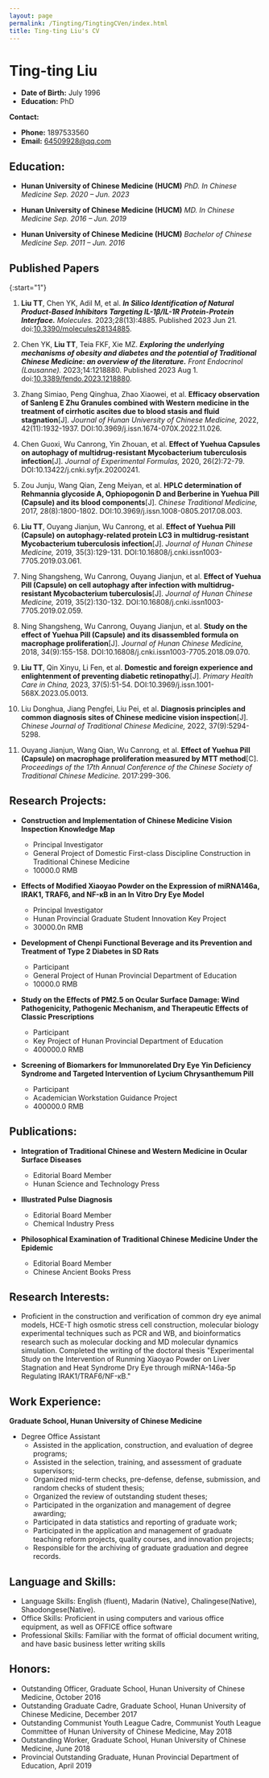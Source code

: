 ```yaml
---
layout: page
permalink: /Tingting/TingtingCVen/index.html
title: Ting-ting Liu's CV
---
```


# Ting-ting Liu 

- **Date of Birth:** July 1996
- **Education:** PhD

**Contact:**
- **Phone:** 1897533560
- **Email:** 64509928@qq.com

## Education:

- **Hunan University of Chinese Medicine (HUCM)**
*PhD. In Chinese Medicine*
*Sep. 2020 – Jun. 2023*


- **Hunan University of Chinese Medicine (HUCM)**
*MD. In Chinese Medicine*
*Sep. 2016 – Jun. 2019*


- **Hunan University of Chinese Medicine (HUCM)**
*Bachelor of Chinese Medicine*
*Sep. 2011 – Jun. 2016*

## Published Papers
{:start="1"}
1. **Liu TT**, Chen YK, Adil M, et al. _**In Silico Identification of Natural Product-Based Inhibitors Targeting IL-1β/IL-1R Protein-Protein Interface.**_ *Molecules.* 2023;28(13):4885. Published 2023 Jun 21. doi:[10.3390/molecules28134885](https://doi.org/10.3390/molecules28134885).

2. Chen YK, **Liu TT**, Teia FKF, Xie MZ. _**Exploring the underlying mechanisms of obesity and diabetes and the potential of Traditional Chinese Medicine: an overview of the literature.**_ *Front Endocrinol (Lausanne).* 2023;14:1218880. Published 2023 Aug 1. doi:[10.3389/fendo.2023.1218880](https://doi.org/10.3389/fendo.2023.1218880).

3. Zhang Simiao, Peng Qinghua, Zhao Xiaowei, et al. **Efficacy observation of Sanleng E Zhu Granules combined with Western medicine in the treatment of cirrhotic ascites due to blood stasis and fluid stagnation**[J]. *Journal of Hunan University of Chinese Medicine,* 2022, 42(11):1932-1937. DOI:10.3969/j.issn.1674-070X.2022.11.026.

4. Chen Guoxi, Wu Canrong, Yin Zhouan, et al. **Effect of Yuehua Capsules on autophagy of multidrug-resistant Mycobacterium tuberculosis infection**[J]. *Journal of Experimental Formulas,* 2020, 26(2):72-79. DOI:10.13422/j.cnki.syfjx.20200241.

5. Zou Junju, Wang Qian, Zeng Meiyan, et al. **HPLC determination of Rehmannia glycoside A, Ophiopogonin D and Berberine in Yuehua Pill (Capsule) and its blood components**[J]. *Chinese Traditional Medicine,* 2017, 28(8):1800-1802. DOI:10.3969/j.issn.1008-0805.2017.08.003.

6. **Liu TT**, Ouyang Jianjun, Wu Canrong, et al. **Effect of Yuehua Pill (Capsule) on autophagy-related protein LC3 in multidrug-resistant Mycobacterium tuberculosis infection**[J]. *Journal of Hunan Chinese Medicine,* 2019, 35(3):129-131. DOI:10.16808/j.cnki.issn1003-7705.2019.03.061.

7. Ning Shangsheng, Wu Canrong, Ouyang Jianjun, et al. **Effect of Yuehua Pill (Capsule) on cell autophagy after infection with multidrug-resistant Mycobacterium tuberculosis**[J]. *Journal of Hunan Chinese Medicine,* 2019, 35(2):130-132. DOI:10.16808/j.cnki.issn1003-7705.2019.02.059.

8. Ning Shangsheng, Wu Canrong, Ouyang Jianjun, et al. **Study on the effect of Yuehua Pill (Capsule) and its disassembled formula on macrophage proliferation**[J]. *Journal of Hunan Chinese Medicine,* 2018, 34(9):155-158. DOI:10.16808/j.cnki.issn1003-7705.2018.09.070.

9. **Liu TT**, Qin Xinyu, Li Fen, et al. **Domestic and foreign experience and enlightenment of preventing diabetic retinopathy**[J]. *Primary Health Care in China,* 2023, 37(5):51-54. DOI:10.3969/j.issn.1001-568X.2023.05.0013.

10. Liu Donghua, Jiang Pengfei, Liu Pei, et al. **Diagnosis principles and common diagnosis sites of Chinese medicine vision inspection**[J]. *Chinese Journal of Traditional Chinese Medicine,* 2022, 37(9):5294-5298.

11. Ouyang Jianjun, Wang Qian, Wu Canrong, et al. **Effect of Yuehua Pill (Capsule) on macrophage proliferation measured by MTT method**[C]. *Proceedings of the 17th Annual Conference of the Chinese Society of Traditional Chinese Medicine.* 2017:299-306.

## Research Projects:

- **Construction and Implementation of Chinese Medicine Vision Inspection Knowledge Map**
   - Principal Investigator
   - General Project of Domestic First-class Discipline Construction in Traditional Chinese Medicine
   - 10000.0 RMB

- **Effects of Modified Xiaoyao Powder on the Expression of miRNA146a, IRAK1, TRAF6, and NF-κB in an In Vitro Dry Eye Model**
   - Principal Investigator
   - Hunan Provincial Graduate Student Innovation Key Project
   - 30000.0n RMB

- **Development of Chenpi Functional Beverage and its Prevention and Treatment of Type 2 Diabetes in SD Rats**
   - Participant
   - General Project of Hunan Provincial Department of Education
   - 10000.0 RMB

- **Study on the Effects of PM2.5 on Ocular Surface Damage: Wind Pathogenicity, Pathogenic Mechanism, and Therapeutic Effects of Classic Prescriptions**
   - Participant
   - Key Project of Hunan Provincial Department of Education
   - 400000.0 RMB

- **Screening of Biomarkers for Immunorelated Dry Eye Yin Deficiency Syndrome and Targeted Intervention of Lycium Chrysanthemum Pill**
   - Participant
   - Academician Workstation Guidance Project
   - 400000.0 RMB

## Publications:

- **Integration of Traditional Chinese and Western Medicine in Ocular Surface Diseases**
   - Editorial Board Member
   - Hunan Science and Technology Press

- **Illustrated Pulse Diagnosis**
   - Editorial Board Member
   - Chemical Industry Press

- **Philosophical Examination of Traditional Chinese Medicine Under the Epidemic**
   - Editorial Board Member
   - Chinese Ancient Books Press

## Research Interests:

- Proficient in the construction and verification of common dry eye animal models, HCE-T high osmotic stress cell construction, molecular biology experimental techniques such as PCR and WB, and bioinformatics research such as molecular docking and MD molecular dynamics simulation. Completed the writing of the doctoral thesis "Experimental Study on the Intervention of Runming Xiaoyao Powder on Liver Stagnation and Heat Syndrome Dry Eye through miRNA-146a-5p Regulating IRAK1/TRAF6/NF-κB."

## Work Experience:

**Graduate School, Hunan University of Chinese Medicine**
- Degree Office Assistant
  - Assisted in the application, construction, and evaluation of degree programs;
  - Assisted in the selection, training, and assessment of graduate supervisors;
  - Organized mid-term checks, pre-defense, defense, submission, and random checks of student thesis;
  - Organized the review of outstanding student theses;
  - Participated in the organization and management of degree awarding;
  - Participated in data statistics and reporting of graduate work;
  - Participated in the application and management of graduate teaching reform projects, quality courses, and innovation projects;
  - Responsible for the archiving of graduate graduation and degree records.

## Language and Skills:

- Language Skills: English (fluent), Madarin (Native), Chalingese(Native), Shaodongese(Native).
- Office Skills: Proficient in using computers and various office equipment, as well as OFFICE office software
- Professional Skills: Familiar with the format of official document writing, and have basic business letter writing skills

## Honors:

- Outstanding Officer, Graduate School, Hunan University of Chinese Medicine, October 2016
- Outstanding Graduate Cadre, Graduate School, Hunan University of Chinese Medicine, December 2017
- Outstanding Communist Youth League Cadre, Communist Youth League Committee of Hunan University of Chinese Medicine, May 2018
- Outstanding Worker, Graduate School, Hunan University of Chinese Medicine, June 2018
- Provincial Outstanding Graduate, Hunan Provincial Department of Education, April 2019
